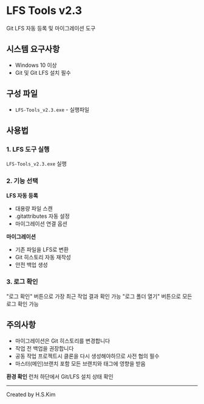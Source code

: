 # LFS Tools v2.3

Git LFS 자동 등록 및 마이그레이션 도구

## 시스템 요구사항

- Windows 10 이상
- Git 및 Git LFS 설치 필수

## 구성 파일

- `LFS-Tools_v2.3.exe` - 실행파일

## 사용법

### 1. LFS 도구 실행
`LFS-Tools_v2.3.exe` 실행

### 2. 기능 선택

**LFS 자동 등록**
- 대용량 파일 스캔
- .gitattributes 자동 설정
- 마이그레이션 연결 옵션

**마이그레이션**  
- 기존 파일을 LFS로 변환
- Git 히스토리 자동 재작성
- 안전 백업 생성

### 3. 로그 확인
"로그 확인" 버튼으로 가장 최근 작업 결과 확인 가능
"로그 폴더 열기" 버튼으로 모든 로그 확인 가능

## 주의사항

- 마이그레이션은 Git 히스토리를 변경합니다
- 작업 전 백업을 권장합니다
- 공동 작업 프로젝트시 클론을 다시 생성해야하므로 사전 협의 필수
- 마스터(메인)브랜치 포함 모든 브랜치와 태그에 영향을 받음

**환경 확인**
런처 하단에서 Git/LFS 설치 상태 확인

---

Created by H.S.Kim
